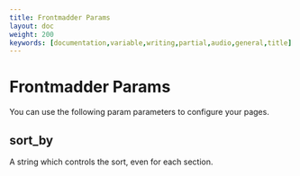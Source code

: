 ```yaml
---
title: Frontmadder Params
layout: doc
weight: 200
keywords: [documentation,variable,writing,partial,audio,general,title]
---
```

# Frontmadder Params
You can use the following param parameters to configure your pages.

## sort_by
A string which controls the sort, even for each section.